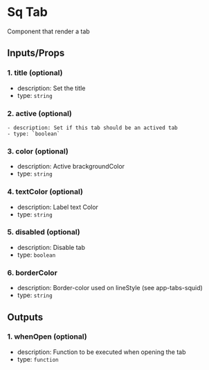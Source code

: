 # Sq Tab

Component that render a tab

## Inputs/Props

### 1. title (optional)

- description: Set the title
- type: `string`

### 2. active (optional)

    - description: Set if this tab should be an actived tab
    - type: `boolean`

### 3. color (optional)

- description: Active brackgroundColor
- type: `string`

### 4. textColor (optional)

- description: Label text Color
- type: `string`

### 5. disabled (optional)

- description: Disable tab
- type: `boolean`

### 6. borderColor

- description: Border-color used on lineStyle (see app-tabs-squid)
- type: `string`

## Outputs

### 1. whenOpen (optional)

- description: Function to be executed when opening the tab
- type: `function`
